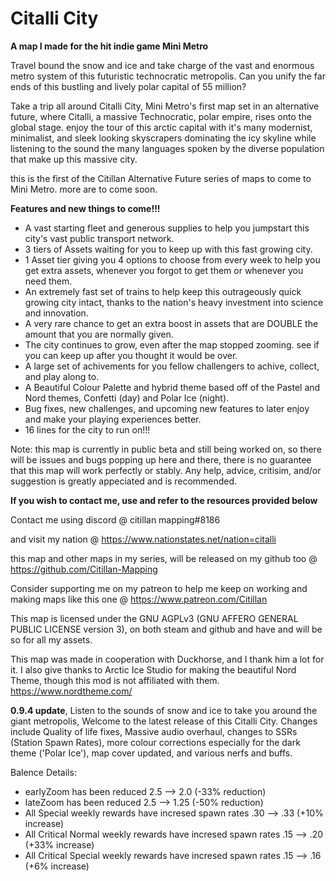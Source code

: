 # Citalli City
**A map I made for the hit indie game Mini Metro**

Travel bound the snow and ice and take charge of the vast and enormous metro system of this futuristic technocratic metropolis. Can you unify the far ends of this bustling and lively polar capital of 55 million?

Take a trip all around Citalli City, Mini Metro's first map set in an alternative future, where Citalli, a massive Technocratic, polar empire, rises onto the global stage. enjoy the tour of this arctic capital with it's many modernist, minimalist, and sleek looking skyscrapers dominating the icy skyline while listening to the sound the many languages spoken by the diverse population that make up this massive city.

this is the first of the Citillan Alternative Future series of maps to come to Mini Metro. more are to come soon.



**Features and new things to come!!!**

* A vast starting fleet and generous supplies to help you jumpstart this city's vast public transport network.
* 3 tiers of Assets waiting for you to keep up with this fast growing city.
* 1 Asset tier giving you 4 options to choose from every week to help you get extra assets, whenever you forgot to get them or whenever you need them.
* An extremely fast set of trains to help keep this outrageously quick growing city intact, thanks to the nation's heavy investment into science and innovation.
* A very rare chance to get an extra boost in assets that are DOUBLE the amount that you are normally given.
* The city continues to grow, even after the map stopped zooming. see if you can keep up after you thought it would be over.
* A large set of achivements for you fellow challengers to achive, collect, and play along to.
* A Beautiful Colour Palette and hybrid theme based off of the Pastel and Nord themes, Confetti (day) and Polar Ice (night).
* Bug fixes, new challenges, and upcoming new features to later enjoy and make your playing experiences better.
* 16 lines for the city to run on!!!

Note: this map is currently in public beta and still being worked on, so there will be issues and bugs popping up here and there, there is no guarantee that this map will work perfectly or stably. Any help, advice, critisim, and/or suggestion is greatly appeciated and is recommended.



**If you wish to contact me, use and refer to the resources provided below**

Contact me using discord @
citillan mapping#8186

and visit my nation @
https://www.nationstates.net/nation=citalli

this map and other maps in my series, will be released on my github too @
https://github.com/Citillan-Mapping

Consider supporting me on my patreon to help me keep on working and making maps like this one @ https://www.patreon.com/Citillan

This map is licensed under the GNU AGPLv3 (GNU AFFERO GENERAL PUBLIC LICENSE version 3), on both steam and github and have and will be so for all my assets.

This map was made in cooperation with Duckhorse, and I thank him a lot for it.
I also give thanks to Arctic Ice Studio for making the beautiful Nord Theme, though this mod is not affiliated with them. https://www.nordtheme.com/

**0.9.4 update**, Listen to the sounds of snow and ice to take you around the giant metropolis, Welcome to the latest release of this Citalli City. Changes include Quality of life fixes, Massive audio overhaul, changes to SSRs (Station Spawn Rates), more colour corrections especially for the dark theme ('Polar Ice'), map cover updated, and various nerfs and buffs.

Balence Details:

- earlyZoom has been reduced 2.5 --> 2.0 (-33% reduction)
- lateZoom has been reduced 2.5 --> 1.25 (-50% reduction)
- All Special weekly rewards have incresed spawn rates .30 --> .33 (+10% increase)
- All Critical Normal weekly rewards have incresed spawn rates .15 --> .20 (+33% increase)
- All Critical Special weekly rewards have incresed spawn rates .15 --> .16 (+6% increase)
